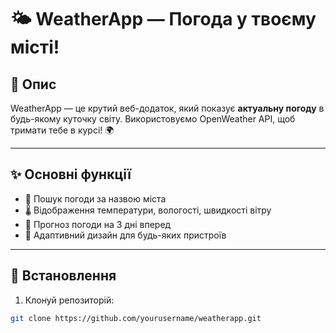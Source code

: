 # 🌤 WeatherApp — Погода у твоєму місті!

## 📖 Опис
WeatherApp — це крутий веб-додаток, який показує **актуальну погоду** в будь-якому куточку світу. Використовуємо OpenWeather API, щоб тримати тебе в курсі! 🌍

---

## ✨ Основні функції
- 🔎 Пошук погоди за назвою міста  
- 🌡 Відображення температури, вологості, швидкості вітру  
- 📅 Прогноз погоди на 3 дні вперед  
- 📱 Адаптивний дизайн для будь-яких пристроїв  

---

## 🚀 Встановлення

1. Клонуй репозиторій:
```bash
git clone https://github.com/yourusername/weatherapp.git
